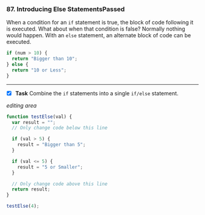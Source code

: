 ### 87. Introducing Else StatementsPassed
When a condition for an `if` statement is true, the block of code following it is executed. What about when that condition is false? Normally nothing would happen. With an `else` statement, an alternate block of code can be executed.
```js
if (num > 10) {
  return "Bigger than 10";
} else {
  return "10 or Less";
}
```
***********************

- [x] **Task** Combine the `if` statements into a single `if/else` statement.

*editing area*
```js
function testElse(val) {
  var result = "";
  // Only change code below this line

  if (val > 5) {
    result = "Bigger than 5";
  }

  if (val <= 5) {
    result = "5 or Smaller";
  }

  // Only change code above this line
  return result;
}

testElse(4);
```
